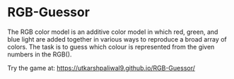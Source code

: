 # RGB-Guessor

The RGB color model is an additive color model in which red, green, and blue light are added together in various ways to reproduce a broad array of colors. The task is to guess which colour is represented from the given numbers in the RGB().

Try the game at: https://utkarshpaliwal9.github.io/RGB-Guessor/
